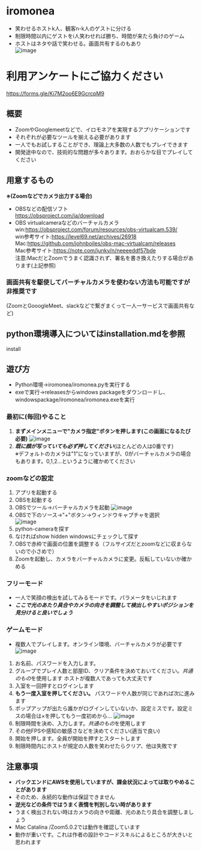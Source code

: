 # iromonea
- 笑わせるホストk人、観客n-k人のゲストに分ける
- 制限時間以内にゲストをi人笑わせれば勝ち、時間が来たら負けのゲーム  
- ホストはネタや話で笑わせる。画面共有するのもあり  
![image](https://user-images.githubusercontent.com/64360965/82986242-79c43e80-a030-11ea-96c9-621453beb439.png)  

# 利用アンケートにご協力ください  
https://forms.gle/Ki7M2oo6E9GcrcpM9

## 概要
- ZoomやGooglemeetなどで、イロモネアを実現するアプリケーションです
- それぞれが必要なツールを揃える必要があります
- 一人でもお試しすることができ、理論上大多数の人数でもプレイできます
- 開発途中なので、技術的な問題が多々あります。おおらかな目でプレイしてください

## 用意するもの
**※(Zoomなどでカメラ出力する場合)** 
- OBSなどの配信ソフト  
https://obsproject.com/ja/download  
- OBS virtualcameraなどのバーチャルカメラ  
win:https://obsproject.com/forum/resources/obs-virtualcam.539/  
win参考サイト:https://level69.net/archives/26918  
Mac:https://github.com/johnboiles/obs-mac-virtualcam/releases  
Mac参考サイト:https://note.com/junky/n/neeeeddf57bde  
注意:MacだとZoomでうまく認識されず、署名を書き換えたりする場合があります(上記参照)

### 画面共有を駆使してバーチャルカメラを使わない方法も可能ですが非推奨です  
(ZoomとGooogleMeet、slackなどで繋ぎまくって一人一サービスで画面共有など)　　

## python環境導入についてはinstallation.mdを参照  
install
  
## 遊び方
- Python環境→iromonea/iromonea.pyを実行する
- exeで実行→releasesからwindows packageをダウンロードし、windowspackage/iromonea/iromonea.exeを実行
  
### 最初に(毎回)やること
1. **まずメインメニューで"カメラ指定"ボタンを押します(この画面になるたび必要)**
![image](https://user-images.githubusercontent.com/64360965/82986397-b6903580-a030-11ea-9f9a-de728598380e.png)
2. ***既に顔が写っていても必ず押してください***(ほとんどの人は0番です)  
※デフォルトのカメラは"1"になっていますが、0がバーチャルカメラの場合もあります。0,1,2...というように確かめてください

### zoomなどの設定
1. アプリを起動する  
1. OBSを起動する  
2. OBSでツール→バーチャルカメラを起動 
![image](https://user-images.githubusercontent.com/64360965/82987669-e50f1000-a032-11ea-9d13-a1fe975be3bc.png)
3. OBSで下のソース→"+"ボタン→ウィンドウキャプチャを選択  
![image](https://user-images.githubusercontent.com/64360965/82987710-fb1cd080-a032-11ea-83ac-0571c6b94164.png)
4. python-cameraを探す  
5. なければshow hidden windowsにチェックして探す  
6. OBSで赤枠で画面の位置を調整する（フルサイズだとzoomなどに収まらないので小さめで）
4. Zoomを起動し、カメラをバーチャルカメラに変更。反転していないか確かめる

### フリーモード
- 一人で笑顔の検出を試してみるモードです。パラメータをいじれます
- ***ここで光のあたり具合やカメラの向きを調整して検出しやすいポジションを見分けると良いでしょう***
### ゲームモード
- 複数人でプレイします。オンライン環境、バーチャルカメラが必要です
![image](https://user-images.githubusercontent.com/64360965/82986799-77161900-a031-11ea-9b27-e0b2f99c191d.png)
1. お名前、パスワードを入力します。
2. グループでプレイ人数と部屋ID、クリア条件を決めておいてください。*共通のもの*を使用します
ホストが複数人であっても大丈夫です
3. 入室を一回押すとログインします
4. **もう一度入室を押してください。** パスワードや人数が同じであれば次に進みます
4. ポップアップが出たら誰かがログインしていないか、設定ミスです。設定ミスの場合は×を押してもう一度初めから...
![image](https://user-images.githubusercontent.com/64360965/82987217-2a7f0d80-a032-11ea-87f9-8059ef3ccfca.png)
5. 制限時間を決め、入力します。*共通のもの*を使用します
5. その他FPSや感知の敏感さなどを決めてください(適当で良い)
6. 開始を押します。全員が開始を押すとスタートします
7. 制限時間内にホストが規定の人数を笑わせたらクリア、他は失敗です

## 注意事項
- **バックエンドにAWSを使用していますが、課金状況によっては取りやめることがあります**
- そのため、永続的な動作は保証できません
- **逆光などの条件ではうまく表情を判別しない時があります**
- うまく検出されない時はカメラの向きや距離、光のあたり具合を調整しましょう
- Mac Catalina /Zoom5.0.2では動作を確認しています
- 動作が重いです。これは作者の設計やコードスキルによるところが大きいと思われます

